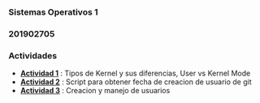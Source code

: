 ### Sistemas Operativos 1
### 201902705
### Actividades

- __[Actividad 1](/actividad1)__ : Tipos de Kernel y sus diferencias, User vs Kernel Mode
- __[Actividad 2](/actividad2)__ : Script para obtener fecha de creacion de usuario de git
- __[Actividad 3](/actividad3)__ : Creacion y manejo de usuarios

